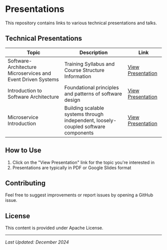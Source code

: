 # Presentations

This repository contains links to various technical presentations and talks.

## Technical Presentations

| Topic                                                        | Description                                        | Link |
|--------------------------------------------------------------|----------------------------------------------------|------|
| Software-Architecture Microservices and Event Driven Systems | Training Syllabus and Course Structure Information | [View Presentation](https://gamma.app/docs/Software-Architecture-Microservices-and-Event-Driven-Systems-ykff0194cowc003) |
| Introduction to Software Architecture                        | Foundational principles and patterns of software design | [View Presentation](https://gamma.app/docs/Introduction-to-Software-Architecture-qesppuwos7726u2) |
| Microservice Introduction                                    | Building scalable systems through independent, loosely-coupled software components | [View Presentation](https://gamma.app/docs/Microservices-Introduction-01rwreafashi67f) |

## How to Use
1. Click on the "View Presentation" link for the topic you're interested in
2. Presentations are typically in PDF or Google Slides format

## Contributing
Feel free to suggest improvements or report issues by opening a GitHub issue.

## License
This content is provided under Apache License.

---
*Last Updated: December 2024*
